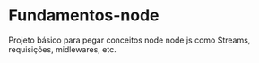 # Fundamentos-node
Projeto básico para pegar conceitos node node js como Streams, requisições, midlewares, etc.